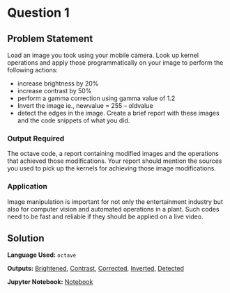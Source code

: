 # Question 1

## Problem Statement
Load an image you took using your mobile camera. Look up kernel operations and apply those programmatically on your image to perform the following actions:
 * increase brightness by 20%
 * increase contrast by 50%
 * perform a gamma correction using gamma value of 1.2
 * Invert the image ie., newvalue = 255 – oldvalue 
 * detect the edges in the image. 
Create a brief report with these images and the code snippets of what you did.

### Output Required
The octave code, a report containing modified images and the operations that achieved those modifications. Your report should mention the sources you used to pick up the kernels for achieving those image modifications.

### Application
Image manipulation is important for not only the entertainment industry but also for computer vision and automated operations in a plant. Such codes need to be fast and reliable if they should be applied on a live video.

## Solution

**Language Used:** `octave`

**Outputs:** [Brightened](Brightened.jpg), [Contrast](Contrast.jpg), [Corrected](Corrected.jpg), [Inverted](Inverted.jpg), [Detected](Detected.jpg)

**Jupyter Notebook:** [Notebook](kernel.ipynb)


